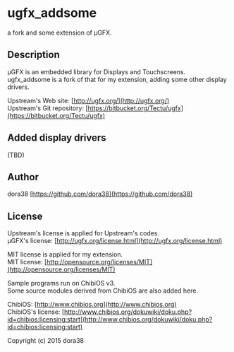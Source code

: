 # ugfx_addsome

a fork and some extension of µGFX.

## Description

µGFX is an embedded library for Displays and Touchscreens.  
ugfx_addsome is a fork of that for my extension, adding some other display drivers.

Upstream's Web site: [http://ugfx.org/](http://ugfx.org/)  
Upstream's Git repository: [https://bitbucket.org/Tectu/ugfx](https://bitbucket.org/Tectu/ugfx)

## Added display drivers

(TBD)

## Author

dora38 [https://github.com/dora38](https://github.com/dora38)

## License

Upstream's license is applied for Upstream's codes.  
µGFX's license: [http://ugfx.org/license.html](http://ugfx.org/license.html)

MIT license is applied for my extension.  
MIT license: [http://opensource.org/licenses/MIT](http://opensource.org/licenses/MIT)

Sample programs run on ChibiOS v3.  
Some source modules derived from ChibiOS are also added here.

ChibiOS: [http://www.chibios.org](http://www.chibios.org)  
ChibiOS's license: [http://www.chibios.org/dokuwiki/doku.php?id=chibios:licensing:start](http://www.chibios.org/dokuwiki/doku.php?id=chibios:licensing:start)

Copyright (c) 2015 dora38
